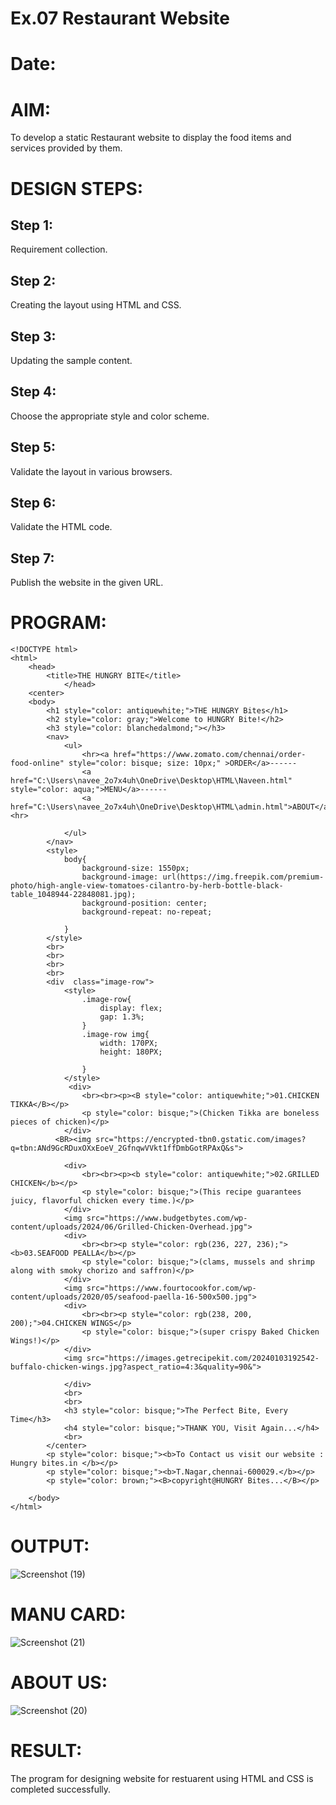  # Ex.07 Restaurant Website
# Date:
# AIM:
To develop a static Restaurant website to display the food items and services provided by them.

# DESIGN STEPS:
## Step 1:
Requirement collection.

## Step 2:
Creating the layout using HTML and CSS.

## Step 3:
Updating the sample content.

## Step 4:
Choose the appropriate style and color scheme.

## Step 5:
Validate the layout in various browsers.

## Step 6:
Validate the HTML code.

## Step 7:
Publish the website in the given URL.

# PROGRAM:
```
<!DOCTYPE html>
<html>
    <head>
        <title>THE HUNGRY BITE</title>
            </head>
    <center>
    <body>
        <h1 style="color: antiquewhite;">THE HUNGRY Bites</h1>
        <h2 style="color: gray;">Welcome to HUNGRY Bite!</h2>
        <h3 style="color: blanchedalmond;"></h3>
        <nav>
            <ul>
                <hr><a href="https://www.zomato.com/chennai/order-food-online" style="color: bisque; size: 10px;" >ORDER</a>------
                <a href="C:\Users\navee_2o7x4uh\OneDrive\Desktop\HTML\Naveen.html" style="color: aqua;">MENU</a>------
                <a href="C:\Users\navee_2o7x4uh\OneDrive\Desktop\HTML\admin.html">ABOUT</a><hr>

            </ul>
        </nav>
        <style>
            body{
                background-size: 1550px;
                background-image: url(https://img.freepik.com/premium-photo/high-angle-view-tomatoes-cilantro-by-herb-bottle-black-table_1048944-22848081.jpg);
                background-position: center;
                background-repeat: no-repeat;

            }
        </style>
        <br>
        <br>
        <br>
        <br>
        <div  class="image-row">
            <style>
                .image-row{
                    display: flex;
                    gap: 1.3%;
                }
                .image-row img{
                    width: 170PX;
                    height: 180PX;

                }
            </style>
             <div>
                <br><br><p><B style="color: antiquewhite;">01.CHICKEN TIKKA</B></p>
                <p style="color: bisque;">(Chicken Tikka are boneless pieces of chicken)</p>
            </div>
          <BR><img src="https://encrypted-tbn0.gstatic.com/images?q=tbn:ANd9GcRDuxOXxEoeV_2GfnqwVVkt1ffDmbGotRPAxQ&s">
           
            <div>
                <br><br><p><b style="color: antiquewhite;">02.GRILLED CHICKEN</b></p>
                <p style="color: bisque;">(This recipe guarantees juicy, flavorful chicken every time.)</p>
            </div>
            <img src="https://www.budgetbytes.com/wp-content/uploads/2024/06/Grilled-Chicken-Overhead.jpg">
            <div>
                <br><br><p style="color: rgb(236, 227, 236);"><b>03.SEAFOOD PEALLA</b></p>
                <p style="color: bisque;">(clams, mussels and shrimp along with smoky chorizo and saffron)</p>
            </div>
            <img src="https://www.fourtocookfor.com/wp-content/uploads/2020/05/seafood-paella-16-500x500.jpg">
            <div>
                <br><br><p style="color: rgb(238, 200, 200);">04.CHICKEN WINGS</p>
                <p style="color: bisque;">(super crispy Baked Chicken Wings!)</p>
            </div>
            <img src="https://images.getrecipekit.com/20240103192542-buffalo-chicken-wings.jpg?aspect_ratio=4:3&quality=90&">
            
            </div>
            <br>
            <br>
            <h3 style="color: bisque;">The Perfect Bite, Every Time</h3>
            <h4 style="color: bisque;">THANK YOU, Visit Again...</h4>
            <br>
        </center>
        <p style="color: bisque;"><b>To Contact us visit our website : Hungry bites.in </b></p>
        <p style="color: bisque;"><b>T.Nagar,chennai-600029.</b></p>
        <p style="color: brown;"><B>copyright@HUNGRY Bites...</B></p>

    </body>
</html>

```
# OUTPUT:
![Screenshot (19)](https://github.com/user-attachments/assets/e2fe8a16-c809-4295-b9a7-df05d773d7b8)

# MANU CARD:
![Screenshot (21)](https://github.com/user-attachments/assets/4c40bfab-b5e6-486a-8ea9-6107683c64a6)

# ABOUT US:

![Screenshot (20)](https://github.com/user-attachments/assets/5da79160-adb0-49b2-81b7-05e55b549efe)

# RESULT:
The program for designing website for restuarent using HTML and CSS is completed successfully.
